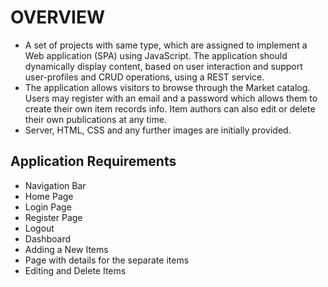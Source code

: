 # OVERVIEW

-   A set of projects with same type, which are assigned to implement a Web application (SPA) using JavaScript. The application should dynamically display content, based on user interaction and support user-profiles and CRUD operations, using a REST service.
-   The application allows visitors to browse through the Market catalog. Users may register with an email and a password which allows them to create their own item records info. Item authors can also edit or delete their own publications at any time.
-   Server, HTML, CSS and any further images are initially provided.

## Application Requirements

-   Navigation Bar
-   Home Page
-   Login Page
-   Register Page
-   Logout
-   Dashboard
-   Adding a New Items
-   Page with details for the separate items
-   Editing and Delete Items
